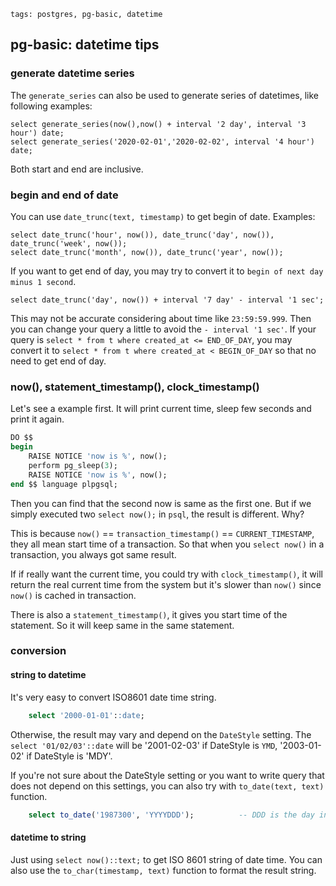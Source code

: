 ```metadata
tags: postgres, pg-basic, datetime
```

## pg-basic: datetime tips

### generate datetime series
The `generate_series` can also be used to generate series of datetimes, like following examples:

    select generate_series(now(),now() + interval '2 day', interval '3 hour') date;
    select generate_series('2020-02-01','2020-02-02', interval '4 hour') date;

Both start and end are inclusive.


### begin and end of date
You can use `date_trunc(text, timestamp)` to get begin of date. Examples:

    select date_trunc('hour', now()), date_trunc('day', now()), date_trunc('week', now());
    select date_trunc('month', now()), date_trunc('year', now());

If you want to get end of day, you may try to convert it to `begin of next day minus 1 second`.

    select date_trunc('day', now()) + interval '7 day' - interval '1 sec';

This may not be accurate considering about time like `23:59:59.999`. Then you can
 change your query a little to avoid the `- interval '1 sec'`. If your query is
 `select * from t where created_at <= END_OF_DAY`, you may convert it to
 `select * from t where created_at < BEGIN_OF_DAY` so that no need to get end of day.

### now(), statement_timestamp(), clock_timestamp()
Let's see a example first. It will print current time, sleep few seconds and print it again.

```sql
DO $$
begin
    RAISE NOTICE 'now is %', now();
    perform pg_sleep(3);
    RAISE NOTICE 'now is %', now();
end $$ language plpgsql;
```

Then you can find that the second now is same as the first one. But if we simply executed
 two `select now();` in `psql`, the result is different. Why?

This is because `now()` == `transaction_timestamp()` == `CURRENT_TIMESTAMP`, they all mean
 start time of a transaction. So that when you `select now()` in a transaction, you always
 got same result.

If if really want the current time, you could try with `clock_timestamp()`, it will return
 the real current time from the system but it's slower than `now()` since `now()` is cached
 in transaction.

There is also a `statement_timestamp()`, it gives you start time of the statement. So it
 will keep same in the same statement.

### conversion
#### string to datetime
It's very easy to convert ISO8601 date time string.

```sql
    select '2000-01-01'::date;
```

Otherwise, the result may vary and depend on the `DateStyle` setting. The `select '01/02/03'::date`
 will be '2001-02-03' if DateStyle is `YMD`, '2003-01-02' if DateStyle is 'MDY'.

If you're not sure about the DateStyle setting or you want to write query that does not
 depend on this settings, you can also try with `to_date(text, text)` function.

```sql
    select to_date('1987300', 'YYYYDDD');          -- DDD is the day in the year, you'll get 1987-10-27
```

#### datetime to string
Just using `select now()::text;` to get ISO 8601 string of date time. You can also use
 the `to_char(timestamp, text)` function to format the result string.

